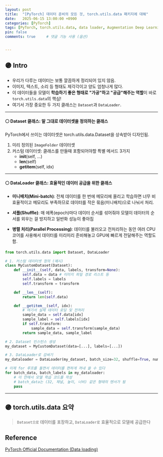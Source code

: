 ```yaml
---
layout: post
title:  "[PyTorch] 데이터 준비의 모든 것, torch.utils.data 패키지에 대해"
date:   2025-06-15 13:00:00 +0900
categories: [PyTorch]
tags: [PyTorch, torch.utils.data, data loader, Augmentation Deep Learning, AI]
pin: false
comments: true     # 댓글 기능 사용 (옵션)


---
```

## 🟣 Intro
- 우리가 다루는 데이터는 보통 깔끔하게 정리되어 있지 않음. 
- 이미지, 텍스트, 소리 등 형태도 제각각이고 양도 엄청나게 많다. 
- 이 데이터들을 모델이 **학습하기 좋은 형태로 "가공"하고 "공급"해주는 역할**이 바로 `torch.utils.data`의 핵심!
- 여기서 가장 중요한 두 가지 클래스는 `Dataset`과 `DataLoader`.

---

#### ⚪ Dataset 클래스: 말 그대로 데이터셋을 정의하는 클래스
PyTorch에서 쓰이는 데이터셋은 torch.utils.data.Dataset을 상속받아 디자인됨.

1) 미리 정의된 `ImageFolder` 데이터셋
2) 커스텀 데이터셋: 클래스를 만들때 포함되어야할 특별 메서드 3가지
    * __init__(self, ...)
    * __len__(self)
    * __getitem__(self, idx)


---


#### ⚪ DataLoader 클래스: 효율적인 데이터 공급을 위한 클래스
- **미니배치(Mini-batch)**: 전체 데이터를 한 번에 메모리에 올리고 학습하면 너무 비효율적이고 메모리도 부족하므로 데이터를 작은 묶음(미니배치)으로 나눠서 처리.

- **셔플(Shuffle)**: 매 에폭(epoch)마다 데이터 순서를 섞어줘야 모델이 데이터의 순서를 외우는 걸 방지하고 일반화 성능이 좋아짐

- **병렬 처리(Parallel Processing)**: 데이터를 불러오고 전처리하는 동안 여러 CPU 코어를 사용해서 데이터를 미리미리 준비해놓고 GPU에 빠르게 전달해주는 역할도 함.


#### 
```py
from torch.utils.data import Dataset, DataLoader

# 1. 커스텀 데이터셋 정의 (예시)
class MyCustomDataset(Dataset):
    def __init__(self, data, labels, transform=None):
        self.data = data # 이미지 파일 경로 리스트 등
        self.labels = labels
        self.transform = transform

    def __len__(self):
        return len(self.data)

    def __getitem__(self, idx):
        # 여기서 실제 데이터 로딩 및 전처리
        sample_data = self.data[idx]
        sample_label = self.labels[idx]
        if self.transform:
            sample_data = self.transform(sample_data)
        return sample_data, sample_label

# 2. Dataset 인스턴스 생성
my_dataset = MyCustomDataset(data=[...], labels=[...])

# 3. DataLoader로 감싸기
my_dataloader = DataLoader(my_dataset, batch_size=32, shuffle=True, num_workers=4)

# 이제 for 루프를 돌면서 데이터를 편하게 꺼내 쓸 수 있다
for batch_data, batch_labels in my_dataloader:
    # 이 안에서 모델 학습 코드를 작성
    # batch_data는 (32, 채널, 높이, 너비) 같은 형태의 텐서가 됨
    pass
```

---

## 🟣 torch.utils.data 요약
> `Dataset으로` 데이터를 포장하고, `DataLoader로` 효율적으로 모델에 공급한다

## Reference
[PyTorch Official Documentation (Data loading)](https://docs.pytorch.org/tutorials/beginner/data_loading_tutorial.html) 


